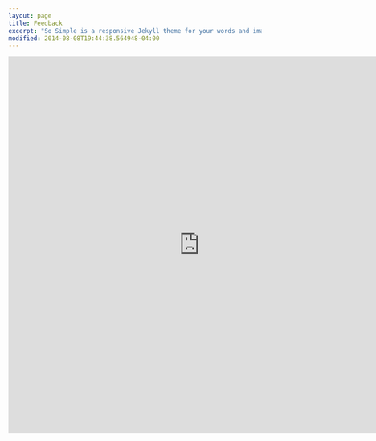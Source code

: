 ```yaml
---
layout: page
title: Feedback
excerpt: "So Simple is a responsive Jekyll theme for your words and images."
modified: 2014-08-08T19:44:38.564948-04:00
---
```


<iframe src="https://docs.google.com/forms/d/1DIk4j2BKdwbxJxfxKnirGe5w9ZSiL6KSXmm5NZMlwFo/viewform?embedded=true" width="760" height="750" frameborder="0" marginheight="0" marginwidth="0">Loading...</iframe>
